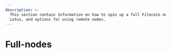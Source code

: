 ```yaml
---
description: >-
  This section contain information on how to spin up a full Filecoin node using
  Lotus, and options for using remote nodes.
---
```


# Full-nodes


